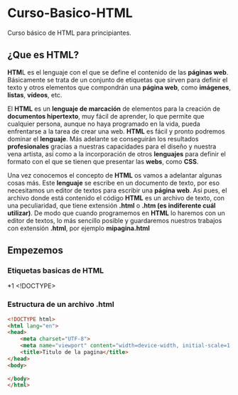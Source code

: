 # Curso-Basico-HTML
Curso básico de HTML para principiantes.

## ¿Que es HTML?
**HTM**L es el lenguaje con el que se define el contenido de las **páginas web**. Básicamente se trata de un conjunto de etiquetas que sirven para definir el texto y otros elementos que compondrán una **página web**, como **imágenes**, **listas**, **vídeos**, etc.

El **HTML** es un **lenguaje de marcación** de elementos para la creación de **documentos hipertexto**, muy fácil de aprender, lo que permite que cualquier persona, aunque no haya programado en la vida, pueda enfrentarse a la tarea de crear una web. **HTML** es fácil y pronto podremos dominar el **lenguaje**. Más adelante se conseguirán los resultados **profesionales** gracias a nuestras capacidades para el diseño y nuestra vena artista, así como a la incorporación de otros **lenguajes** para definir el formato con el que se tienen que presentar las **webs**, como **CSS**.

Una vez conocemos el concepto de **HTML** os vamos a adelantar algunas cosas más. Este **lenguaje** se escribe en un documento de texto, por eso necesitamos un editor de textos para escribir una **página web**. Así pues, el archivo donde está contenido el código **HTML** es un archivo de texto, con una peculiaridad, que tiene extensión **.html** o **.htm (es indiferente cuál utilizar)**. De modo que cuando programemos en **HTML** lo haremos con un editor de textos, lo más sencillo posible y guardaremos nuestros trabajos con extensión **.html**, por ejemplo **mipagina.html**

## Empezemos
### Etiquetas basicas de HTML
*1 <!DOCTYPE>

### Estructura de un archivo .html
```html
<!DOCTYPE html>
<html lang="en">
<head>
    <meta charset="UTF-8">
    <meta name="viewport" content="width=device-width, initial-scale=1.0">
    <title>Titulo de la pagina</title>
</head>
<body>
    
</body>
</html>
```
